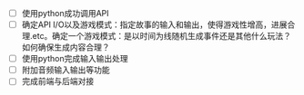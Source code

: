 * [ ] 使用python成功调用API
* [ ] 确定API I/O以及游戏模式：指定故事的输入和输出，使得游戏性增高，进展合理.etc。确定一个游戏模式：是以时间为线随机生成事件还是其他什么玩法？如何确保生成内容合理？
* [ ] 使用python完成输入输出处理
* [ ] 附加音频输入输出等功能
* [ ] 完成前端与后端对接
